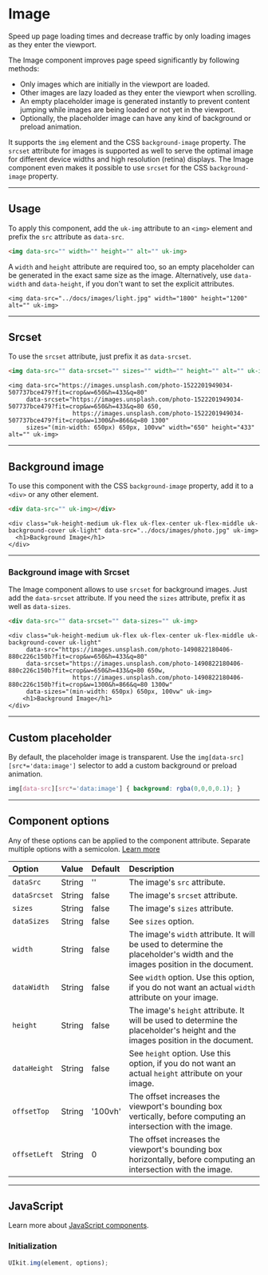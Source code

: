 # Image

<p class="uk-text-lead">Speed up page loading times and decrease traffic by only loading images as they enter the viewport.</p>

The Image component improves page speed significantly by following methods:

- Only images which are initially in the viewport are loaded.
- Other images are lazy loaded as they enter the viewport when scrolling.
- An empty placeholder image is generated instantly to prevent content jumping while images are being loaded or not yet in the viewport.
- Optionally, the placeholder image can have any kind of background or preload animation.

It supports the `img` element and the CSS `background-image` property. The `srcset` attribute for images is supported as well to serve the optimal image for different device widths and high resolution (retina) displays. The Image component even makes it possible to use `srcset` for the CSS `background-image` property.

***

## Usage

To apply this component, add the `uk-img` attribute to an `<img>` element and prefix the `src` attribute as `data-src`.

```html
<img data-src="" width="" height="" alt="" uk-img>
```

A `width` and `height` attribute are required too, so an empty placeholder can be generated in the exact same size as the image. Alternatively, use `data-width` and `data-height`, if you don't want to set the explicit attributes.

```example
<img data-src="../docs/images/light.jpg" width="1800" height="1200" alt="" uk-img>
```

***

## Srcset

To use the `srcset` attribute, just prefix it as `data-srcset`.

```html
<img data-src="" data-srcset="" sizes="" width="" height="" alt="" uk-img>
```

```example
<img data-src="https://images.unsplash.com/photo-1522201949034-507737bce479?fit=crop&w=650&h=433&q=80"
     data-srcset="https://images.unsplash.com/photo-1522201949034-507737bce479?fit=crop&w=650&h=433&q=80 650,
                  https://images.unsplash.com/photo-1522201949034-507737bce479?fit=crop&w=1300&h=866&q=80 1300"
     sizes="(min-width: 650px) 650px, 100vw" width="650" height="433" alt="" uk-img>

```

***

## Background image

To use this component with the CSS `background-image` property, add it to a `<div>` or any other element.

```html
<div data-src="" uk-img></div>
```

```example
<div class="uk-height-medium uk-flex uk-flex-center uk-flex-middle uk-background-cover uk-light" data-src="../docs/images/photo.jpg" uk-img>
  <h1>Background Image</h1>
</div>
```

***

### Background image with Srcset

The Image component allows to use `srcset` for background images. Just add the `data-srcset` attribute. If you need the `sizes` attribute, prefix it as well as `data-sizes`.

```html
<div data-src="" data-srcset="" data-sizes="" uk-img>
```

```example
<div class="uk-height-medium uk-flex uk-flex-center uk-flex-middle uk-background-cover uk-light"
     data-src="https://images.unsplash.com/photo-1490822180406-880c226c150b?fit=crop&w=650&h=433&q=80"
     data-srcset="https://images.unsplash.com/photo-1490822180406-880c226c150b?fit=crop&w=650&h=433&q=80 650w,
                  https://images.unsplash.com/photo-1490822180406-880c226c150b?fit=crop&w=1300&h=866&q=80 1300w"
     data-sizes="(min-width: 650px) 650px, 100vw" uk-img>
    <h1>Background Image</h1>
</div>
```

***

## Custom placeholder

By default, the placeholder image is transparent. Use the `img[data-src][src*='data:image']` selector to add a custom background or preload animation.

```css
img[data-src][src*='data:image'] { background: rgba(0,0,0,0.1); }
```

***

## Component options

Any of these options can be applied to the component attribute. Separate multiple options with a semicolon. [Learn more](javascript.md#component-configuration)

| Option       | Value  | Default | Description                                                                                                                    |
|:-------------|:-------|:--------|:-------------------------------------------------------------------------------------------------------------------------------|
| `dataSrc`    | String | ''      | The image's `src` attribute.                                                                                                   |
| `dataSrcset` | String | false   | The image's `srcset` attribute.                                                                                                |
| `sizes`      | String | false   | The image's `sizes` attribute.                                                                                                 |
| `dataSizes`  | String | false   | See `sizes` option.                                                                                                            |
| `width`      | String | false   | The image's `width` attribute. It will be used to determine the placeholder's width and the images position in the document.   |
| `dataWidth`  | String | false   | See `width` option. Use this option, if you do not want an actual `width` attribute on your image.                             |
| `height`     | String | false   | The image's `height` attribute. It will be used to determine the placeholder's height and the images position in the document. |
| `dataHeight` | String | false   | See `height` option. Use this option, if you do not want an actual `height` attribute on your image.                           |
| `offsetTop`  | String | '100vh' | The offset increases the viewport's bounding box vertically, before computing an intersection with the image.                  |
| `offsetLeft` | String | 0       | The offset increases the viewport's bounding box horizontally, before computing an intersection with the image.                |

***

## JavaScript

Learn more about [JavaScript components](javascript.md#programmatic-use).

### Initialization

```js
UIkit.img(element, options);
```

